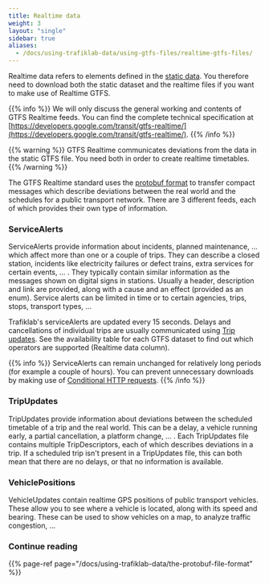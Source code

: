 ```yaml
---
title: Realtime data
weight: 3
layout: "single"
sidebar: true
aliases:
  - /docs/using-trafiklab-data/using-gtfs-files/realtime-gtfs-files/
---
```


Realtime data refers to elements defined in the [static data](#static-gtfs-files). You therefore need to download both 
the static dataset and the realtime files if you want to make use of Realtime GTFS.  

{{% info %}} We will only discuss the general working and contents of GTFS Realtime feeds. You can find the
complete technical specification
at [https://developers.google.com/transit/gtfs-realtime/](https://developers.google.com/transit/gtfs-realtime/).
{{% /info %}}

{{% warning %}} GTFS Realtime communicates deviations from the data in the static GTFS file. You need both in
order to create realtime timetables. {{% /warning %}}

The GTFS Realtime standard uses
the [protobuf format](/docs/using-trafiklab-data/the-protobuf-file-format) to transfer compact messages
which describe deviations between the
real world and the schedules for a public transport network. There are 3 different feeds, each of which provides their
own type of information.

### ServiceAlerts

ServiceAlerts provide information about incidents, planned maintenance, ... which affect more than one or a couple of
trips. They can describe a closed station, incidents like electricity failures or defect trains, extra services for
certain events, ... . They typically contain similar information as the messages shown on digital signs in stations.
Usually a header, description and link are provided, along with a cause and an effect (provided as an enum). Service
alerts can be limited in time or to certain agencies, trips, stops, transport types, ...

Trafiklab's serviceAlerts are updated every 15 seconds. Delays and cancellations of individual trips are usually communicated
using [Trip updates](#tripupdates). See the availability table for each GTFS dataset to find out which
operators are supported (Realtime data column).

{{% info %}} ServiceAlerts can remain unchanged for relatively long periods (for example a couple of
hours). You can prevent unnecessary downloads by making use
of [Conditional HTTP requests](/docs/using-trafiklab-data/best-practices/conditional-get-requests.md).
{{% /info %}}

### TripUpdates

TripUpdates provide information about deviations between the scheduled timetable of a trip and the real world. This can
be a delay, a vehicle running early, a partial cancellation, a platform change, ... . Each TripUpdates file contains
multiple TripDescriptors, each of which describes deviations in a trip. If a scheduled trip isn't present in a
TripUpdates file, this can both mean that there are no delays, or that no information is available.

### VehiclePositions

VehicleUpdates contain realtime GPS positions of public transport vehicles. These allow you to see where a vehicle is
located, along with its speed and bearing. These can be used to show vehicles on a map, to analyze traffic congestion,
...

### Continue reading

{{% page-ref page="/docs/using-trafiklab-data/the-protobuf-file-format" %}}

<br>
